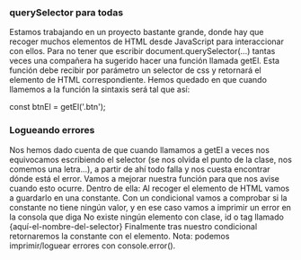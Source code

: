 ### querySelector para todas
Estamos trabajando en un proyecto bastante grande, donde hay que recoger muchos elementos de HTML desde JavaScript para interaccionar con ellos. Para no tener que escribir document.querySelector(...) tantas veces una compañera ha sugerido hacer una función llamada getEl.
Esta función debe recibir por parámetro un selector de css y retornará el elemento de HTML correspondiente. Hemos quedado en que cuando llamemos a la función la sintaxis será tal que así:

const btnEl = getEl('.btn');

### Logueando errores
Nos hemos dado cuenta de que cuando llamamos a getEl a veces nos equivocamos escribiendo el selector (se nos olvida el punto de la clase, nos comemos una letra...), a partir de ahí todo falla y nos cuesta encontrar dónde está el error.
Vamos a mejorar nuestra función para que nos avise cuando esto ocurre. Dentro de ella:
Al recoger el elemento de HTML vamos a guardarlo en una constante.
Con un condicional vamos a comprobar si la constante no tiene ningún valor, y en ese caso vamos a imprimir un error en la consola que diga No existe ningún elemento con clase, id o tag llamado {aquí-el-nombre-del-selector}
Finalmente tras nuestro condicional retornaremos la constante con el elemento.
Nota: podemos imprimir/loguear errores con console.error().